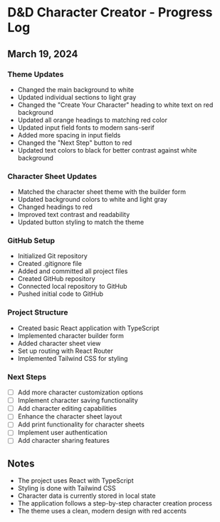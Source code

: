 # D&D Character Creator - Progress Log

## March 19, 2024

### Theme Updates
- Changed the main background to white
- Updated individual sections to light gray
- Changed the "Create Your Character" heading to white text on red background
- Updated all orange headings to matching red color
- Updated input field fonts to modern sans-serif
- Added more spacing in input fields
- Changed the "Next Step" button to red
- Updated text colors to black for better contrast against white background

### Character Sheet Updates
- Matched the character sheet theme with the builder form
- Updated background colors to white and light gray
- Changed headings to red
- Improved text contrast and readability
- Updated button styling to match the theme

### GitHub Setup
- Initialized Git repository
- Created .gitignore file
- Added and committed all project files
- Created GitHub repository
- Connected local repository to GitHub
- Pushed initial code to GitHub

### Project Structure
- Created basic React application with TypeScript
- Implemented character builder form
- Added character sheet view
- Set up routing with React Router
- Implemented Tailwind CSS for styling

### Next Steps
- [ ] Add more character customization options
- [ ] Implement character saving functionality
- [ ] Add character editing capabilities
- [ ] Enhance the character sheet layout
- [ ] Add print functionality for character sheets
- [ ] Implement user authentication
- [ ] Add character sharing features

## Notes
- The project uses React with TypeScript
- Styling is done with Tailwind CSS
- Character data is currently stored in local state
- The application follows a step-by-step character creation process
- The theme uses a clean, modern design with red accents 